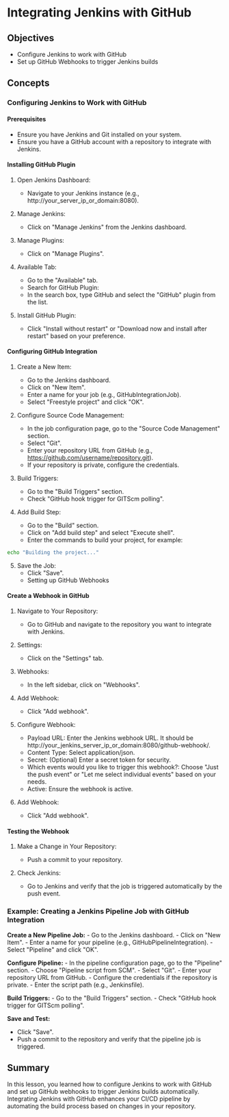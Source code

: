 # Integrating Jenkins with GitHub

## Objectives
- Configure Jenkins to work with GitHub
- Set up GitHub Webhooks to trigger Jenkins builds

## Concepts
### Configuring Jenkins to Work with GitHub

#### Prerequisites
- Ensure you have Jenkins and Git installed on your system.
- Ensure you have a GitHub account with a repository to integrate with Jenkins.

#### Installing GitHub Plugin

1. Open Jenkins Dashboard:
    - Navigate to your Jenkins instance (e.g., http://your_server_ip_or_domain:8080).

2. Manage Jenkins:
    - Click on "Manage Jenkins" from the Jenkins dashboard.

3. Manage Plugins:
    - Click on "Manage Plugins".

4. Available Tab:
    - Go to the "Available" tab.
    - Search for GitHub Plugin:
    - In the search box, type GitHub and select the "GitHub" plugin from the list.

5. Install GitHub Plugin:
    - Click "Install without restart" or "Download now and install after restart" based on your preference.

#### Configuring GitHub Integration

1. Create a New Item:
    - Go to the Jenkins dashboard.
    - Click on "New Item".
    - Enter a name for your job (e.g., GitHubIntegrationJob).
    - Select "Freestyle project" and click "OK".

2. Configure Source Code Management:
    - In the job configuration page, go to the "Source Code Management" section.
    - Select "Git".
    - Enter your repository URL from GitHub (e.g., https://github.com/username/repository.git).
    - If your repository is private, configure the credentials.

3. Build Triggers:
    - Go to the "Build Triggers" section.
    - Check "GitHub hook trigger for GITScm polling".

4. Add Build Step:
    - Go to the "Build" section.
    - Click on "Add build step" and select "Execute shell".
    - Enter the commands to build your project, for example:

```sh
echo "Building the project..."
```

5. Save the Job:
    - Click "Save".
    - Setting up GitHub Webhooks

#### Create a Webhook in GitHub

1. Navigate to Your Repository:
    - Go to GitHub and navigate to the repository you want to integrate with Jenkins.

2. Settings:
    - Click on the "Settings" tab.

3. Webhooks:
    - In the left sidebar, click on "Webhooks".

4. Add Webhook:
    - Click "Add webhook".

5. Configure Webhook:
    - Payload URL: Enter the Jenkins webhook URL. It should be http://your_jenkins_server_ip_or_domain:8080/github-webhook/.
    - Content Type: Select application/json.
    - Secret: (Optional) Enter a secret token for security.
    - Which events would you like to trigger this webhook?: Choose "Just the push event" or "Let me select individual events" based on your needs.
    - Active: Ensure the webhook is active.

6. Add Webhook:
    - Click "Add webhook".

#### Testing the Webhook

1. Make a Change in Your Repository:
    - Push a commit to your repository.

2. Check Jenkins:
    - Go to Jenkins and verify that the job is triggered automatically by the push event.

### Example: Creating a Jenkins Pipeline Job with GitHub Integration
**Create a New Pipeline Job:**
    - Go to the Jenkins dashboard.
    - Click on "New Item".
    - Enter a name for your pipeline (e.g., GitHubPipelineIntegration).
    - Select "Pipeline" and click "OK".

**Configure Pipeline:**
    - In the pipeline configuration page, go to the "Pipeline" section.
    - Choose "Pipeline script from SCM".
    - Select "Git".
    - Enter your repository URL from GitHub.
    - Configure the credentials if the repository is private.
    - Enter the script path (e.g., Jenkinsfile).

**Build Triggers:**
    - Go to the "Build Triggers" section.
    - Check "GitHub hook trigger for GITScm polling".

**Save and Test:**
- Click "Save".
- Push a commit to the repository and verify that the pipeline job is triggered.

## Summary
In this lesson, you learned how to configure Jenkins to work with GitHub and set up GitHub webhooks to trigger Jenkins builds automatically. Integrating Jenkins with GitHub enhances your CI/CD pipeline by automating the build process based on changes in your repository.